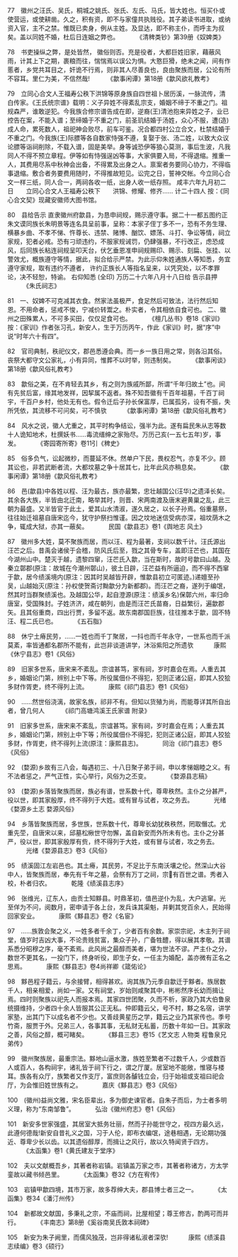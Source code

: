 <!-- { "loadSidebar": true } -->
77　徽州之汪氏、吴氏，桐城之姚氏、张氏、左氏、马氏，皆大姓也。恒买仆或使营运，或使耕凿。久之，积有资，即不与家僮共执贱役。其子弟读书进取，或纳资入官，主不之禁。惟既已卖身，例从主姓。及显达，即不称主仆，而呼主为叔矣。盖以同姓不婚，杜后日连姻之弊也。
　　　《清稗类钞》第39册《奴婢类》

78　书吏操纵之弊，是处皆然， 徽俗则否。充是役者，大都巨姓旧家，藉蔽风雨，计其上下之期，裹粮而往，惴惴焉以误公为惧。大憝巨猾，绝未之闻，间有作慝者，乡党共耳目之，奸诡不行焉，则非其人尽善良也，良由聚族而居，公论有所不容耳。里仁为美，不信然哉!
　　　《歙事闲谭》第18册《歙风欲礼教考》

79　立同心合文人王福寿公秩下洪锦等原身族自四世祖卜居历溪，一脉流传，清白传家。《王氏统宗谱》载明：义子异姓不得紊乱宗支，婚姻不缔于不重之门。祖规森严，谁敢逆犯。今我族合修宗谱告成在即，逆裔(王)清池抱来异姓之子，业已控告在案，不能入谱；至缔婚于不重之门，前圣玑结婚于汤姓，众心不服，遭(造)成人命，累死数人，祖祀神会败尽，前车可鉴。况合都四村公立合文，杜禁结婚于不重之门。今我族(王)际膘等各自数家恃强不遵，复娶于张、汤二姓，以致大众议论膘等诣祠削除，不载入谱，固是美举。身等诚恐伊等狼心莫测，事后生波，凡我同人不得不预立章程。伊等如有恃强逞凶等事，大家俱要入局，不得退缩。推重一人，其费用尽系中秋神会出备，不得累及出身之人。禀案者务要同心协力，不得临事退缩。敷合者务要费用随时，不得推故短见。讼完之日，誓神交帐。今立同心合文一样三纸，同人合一，两祠各收一纸，出身人收一纸存照。
咸丰六年九月初二日　　立同心合文人王福寿公秩下　　洪锦、修耀、修齐……
计二十四人
按：《同心合文契》现藏安徽师大图书馆。

80　县给告示
直隶徽州府歙县，为恳申祠规，赐示遵守事。据二十一都五图约正朱文谟同族长朱明景等连名具呈前事，呈称：本家子侄丁多不一，恐有不务生理、横暴乡曲、不孝不悌、忤尊长、违禁、赌博、酗饮、嫖荡、斗打、争讼等情，祠立家规，犯者必戒。恐有刁顽违约，不服家规诫罚，仍肆强暴，不行改正，虑恐成风，后同族长粘连祠规呈叩天台，伏乞垂恩准申祠规赐印、赐示、刻扁、张挂、以警效尤，概族遵守等情，据此，拟合给示严禁。为此示仰朱姓通族人等知悉，务宜遵守家规，取有违约不遵者， 许约正族长人等指名呈来，以凭究处，以不孝罪论，决不轻恕，特谕。
右仰知悉
(全印)
万历二十六年八月十八日给
告示县押
　　　《朱氏祠志》

81　一、奴婢不可克减其衣食。然家法虽极严，食足然后可致法，法行然后知恩。不用命者，惩戒不悛，宁减价转鬻之。朴实者，令其相依自食可也。
二、徽州之田殊累人，不可多买田，仅仅足食可也。
　　　《檀几丛书》卷18《家训》
按：《家训》作者张习孔，新安人，生于万历丙午，作此《家训》时，据“序”中说“时年六十有四”。

82　官司典制，秩祀仪文，郡邑悉遵会典。而一乡一族日用之常，则各沿其俗。丧祭大都守文公家礼，小有异同，惟葬不以时举，则违制矣。
　　　《歙事闲谈》第18册《歙风俗礼教考》

83　歙俗之美，在不肯轻去其乡，有之则为族戚所鄙，所谓“千年归故土”也。间有先贫后富，缘其地发祥，因挈属不返者。殊不知吾徽有千百年祖墓，千百丁祠宇，千百户乡村，他处无有也。假令迁后子孙长保富厚，已属孤另，设有不振，失所凭依，其流移不可问矣，可不慎欤 
　　　《歙事闲谭》第18册《歙风俗礼教考》

84　风水之说，徽人尤重之，其平时构争结讼，强半为此。遂有扁民朱从志等数十人诡知地术，杜撰妖书……毒流缙绅之家殆尽。万历己亥(一五七五年)岁，事发。
　　　《寄园寄所寄》卷11引《稗史》

85　俗多负气，讼起微杪，而蔓延不休。然单户下民，畏权忍气，亦复不少。顾其讼也，非若武断者流，大都坟墓之争十居其七，比年此风亦稍息矣。
　　　《歙事闲谭》第18册《歙风俗礼教考》

86　邑(歙县)中各姓以程、汪为最古，族亦最繁，忠壮越国公(汪华)之遗泽长矣。其余各大族，半皆由北迁南，略举其时，则晋、宋两南渡及唐末避黄巢之乱，此三朝为最盛。又半皆官于此土，爱其山水清淑，遂久居之，以长子孙焉。俗重墓祭，往往始迁祖墓自唐宋迄今，犹守护祭扫惟谨。因之坟地迷信受病亦深，祖坟荫木之争，辄成大狱，亦其一蔽矣。
　　　民国《歙县志》卷1《舆地志 风土》

87　徽州多大姓，莫不聚族而居，而以汪、程为最著，支祠以数千计。汪氏源出汪芒之后。昔禹会诸侯于会稽，防风氏后至，戮之其骨专车，盖即汪芒也，其国在今湖州山中。楚灭于越，遗黎四窜，汪芒氏入歙，当在斯时，故时号歙曰山越。及秦立鄣郡(原注：故城在今潮州鄣山)，彼土日辟，汪芒益有所逼迫，而不得不西窜于歙，居今绩溪境内(原注：因其时吴越皆开辟，惟歙县初立可匿迹。)递嬗至孙吴，山越始灭(原注：孙权使贺斋讨黝歙分为新都郡)。而汪芒之裔，遂列于编氓，然其时当群聚绩溪也。及越国公华，起自澄源(原注：绩溪乡名)保鄣六州，率归命唐室，受国殊封。子姓济济，咸在朝列，由是而汪芒氏苗裔，日益繁衍，遍歙郡矢。且其俗重商，四出行贾，多留不返。故东南郡国巨族，往往推本于歙，固不特汪、程二氏已也。
　　　《五石脂》

88　休宁土瘠民劳，……一姓也而千丁聚居，一抖也而千年永守，一世系也而千派莫紊，率皆通都名郡所不能有，此岂非谈道讲学，沐浴紫阳之所遗欤 
　　　康熙《休宁县志》卷1《风俗》

89　旧家多世系，唐宋来不紊乱。宗谊甚笃，家有祠，岁时嘉会在焉。人重去其乡，婚姻论门第，辨别上中下等。所役属佃仆不得犯，犯则正诸公庭，即其人狡狯多财作胥吏，终不得列上流。
　　　康熙《祁门县志》卷1《风俗》

90　……然世俗浇漓，故家名族，祁非不有。但知以货殖为尚，而能尊详其所自出者，曾几何人 
　　　《祁门高塘鸿溪王氏家谱 附录》

91　旧家多世系，唐宋来不紊乱，宗谊甚笃。家有祠，岁时嘉会在焉；人重去其乡，婚姻论门第，辨别上中下等；所役属佃仆不得犯，犯则正诸公庭，即其人狡狯多财，作胥吏，终不得列上流(原注：康熙县志)。
　　　同治《祁门县志》卷5《风俗》

92　(婺源)乡故有三八会，每遇初三、十八日聚子弟于祠，申以孝悌姻睦之义。有不法者惩之，严气正性，实心举行，风俗为之丕变。
　　　《婺源县志稿》

93　(婺源)乡落皆聚族而居，族必有谱，世系数十代，尊卑秩然。主仆之分甚严，役以世，即其家殷厚，终不得列于大姓。或有冒与试者，攻之务去。
　　　光绪《婺源乡土志 婺源风俗》

94　乡落皆聚族而居，多世族，世系数十代，尊卑长幼犹秩秩然，罔取僭忒。尤重先茔，自唐宋以来，邱墓松楸世守勿懈，盖自新安而外所未有也。主仆之分甚严，役以世，即其家殷厚有赀，终不得列于大姓，或有冒与试者，攻之务去。
　　　光绪《婺源县志》卷3《风俗》

95　绩溪固江左岩邑也。其土瘠，其民劳，不足比于东南沃壤之伦。然深山大谷中人，皆聚族而居，奉先有千年之墓，会祭有万丁之祠，宗有百世之谱。秀者入校，朴者归农。
　　　乾隆《绩溪县志序》

96　张维光，辽东人，由贡士知黟县。时鼎革初，值邑逆仆为乱，大户逃窜。光至佯为不问，阅数月，密申请于各上台，发兵诛其渠魁，并剿其党百余人，民始得回家安业。
　　　康熙《黟县志》卷2《名宦》

97　……族敦会聚之义，一姓多者千余丁，少者百有余数。家崇宗祀，木主列于祠堂，值岁时吉凶大事，不论贵贱贫富，集众子孙，广备牲醴，得以展其孝敬。其谱系悉分昭穆之序，毫不紊焉。此风尚之最醇而美者，堪为世法不谬。严主仆之分，数世不更其名，一投门下，终身听役，即生子女，一任主为婚配，盖亦微有正名之思焉。
　　　康熙《黟县志》卷4尚祥卿《箴佑论》

98　黟邑程子籍云，与余接臂，相得甚欢。询其族乃元季自歙迁于黟者。族居数千人，相亲相爱，尚如一家。又有祠堂，岁始则咸聚其中，彬彬然序长幼而揖让焉。四时则聚族以祀先人而报本焉。其家四世团聚，久而不析，家政乃其大伯鲁泉统摄维持，少者四十余人皆服其公正无私。仲即籍云父，号不村，黟之名宿，讲学家塾，出其门下以成名者不少也。又善歧黄星历之学，籍云之业乃其家传也。季号竹斋，服贾于外。兄弟三人，各事其事，无私财无私蓄，历数十年如一日。其家政之善，风俗之醇，概可睹矣。
　　　《黟县三志》卷15《艺文志 人物类 程鲁泉兄弟传》

99　徽州聚族居，最重宗法。黟地山逼水激，族姓至繁者不过数千人，少或数百人或百人，各构祠宇，诸礼皆于祠下行之，谓之厅厦。居室地不能敞，惟寝与楼耳。族各有众厅，族繁者又作支厅，富庶则各醵钱立会，归于始祖或支祖曰祀会厅，为会惟旧姓世族有之。
　　　嘉庆《黟县志》卷3《风俗》 

100　(徽州)益尚文雅，宋名臣辈出，多为御史谏官者。自朱子而后，为士者多明义理，称为“东南邹鲁”。
　　　弘治《徽州府志》卷1《风俗》

101　新安多世家强盛，其居室大抵务壮丽，然而子孙能世守之，视四方最久远，此遵何德哉!新安自昔礼义之国，习于人伦，即布衣编氓，途巷相遇，无论期功强近、尊卑少长以齿。以其遗俗醇厚，而揖让之风行，故以久特闻贤于四方。
　　　《太函集》卷1《黄氏建友于堂序》

102　夫以文献概吾乡，其著者称岩镇。岩镇盖万家之市，其著者称诸方，方太学銮故以藏书倾邑里。
　　　《太函集》卷32《方在宥传》

103　岩镇甲歙四境，其市万家，故多荐绅大夫，郡县博士者三之一。
　　　《太函集》卷34《潘汀州传》

104　新都故文献国，多秉礼之宗，不庙而祠，比屋相望；尊王修古，酌两可而并行。
　　　《丰南志》第8册《奚谷南吴氏敦本祠碑》

105　新安为朱子阙里，而儒风独茂，岂非得诸私淑者深欤!
　　　康熙《绩溪县志续编》卷3《硕行》
